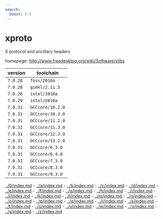 ```yaml
---
search:
  boost: 0.5
---
```

# xproto

X protocol and ancillary headers

*homepage*: <http://www.freedesktop.org/wiki/Software/xlibs>

version | toolchain
--------|----------
``7.0.28`` | ``foss/2016a``
``7.0.28`` | ``gimkl/2.11.5``
``7.0.28`` | ``intel/2016a``
``7.0.29`` | ``intel/2016a``
``7.0.31`` | ``GCCcore/10.2.0``
``7.0.31`` | ``GCCcore/10.3.0``
``7.0.31`` | ``GCCcore/11.2.0``
``7.0.31`` | ``GCCcore/11.3.0``
``7.0.31`` | ``GCCcore/12.3.0``
``7.0.31`` | ``GCCcore/13.2.0``
``7.0.31`` | ``GCCcore/6.3.0``
``7.0.31`` | ``GCCcore/6.4.0``
``7.0.31`` | ``GCCcore/7.3.0``
``7.0.31`` | ``GCCcore/8.3.0``
``7.0.31`` | ``GCCcore/9.3.0``

[../0/index.md](0) - [../a/index.md](a) - [../b/index.md](b) - [../c/index.md](c) - [../d/index.md](d) - [../e/index.md](e) - [../f/index.md](f) - [../g/index.md](g) - [../h/index.md](h) - [../i/index.md](i) - [../j/index.md](j) - [../k/index.md](k) - [../l/index.md](l) - [../m/index.md](m) - [../n/index.md](n) - [../o/index.md](o) - [../p/index.md](p) - [../q/index.md](q) - [../r/index.md](r) - [../s/index.md](s) - [../t/index.md](t) - [../u/index.md](u) - [../v/index.md](v) - [../w/index.md](w) - [../x/index.md](x) - [../y/index.md](y) - [../z/index.md](z)


